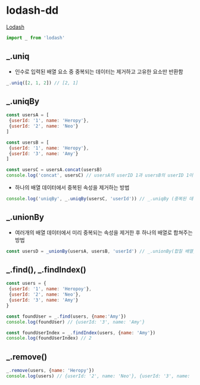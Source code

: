 # lodash-dd





[Lodash](https://lodash.com/docs/4.17.15)

```js
import _ from 'lodash'
```

## \_.uniq

* 인수로 입력된 배열 요소 중 중복되는 데이터는 제거하고 고유한 요소만 반환함

```js
_.uniq([2, 1, 2]) // [2, 1]
```

## \_.uniqBy

```js
const usersA = [
 {userId: '1', name: 'Heropy'},
 {userId: '2', name: 'Neo'}
]

const usersB = [
 {userId: '1', name: 'Heropy'},
 {userId: '3', name: 'Amy'}
]

const usersC = usersA.concat(usersB)
console.log('concat', usersC) // usersA의 userID 1과 usersB의 userID 1이 중복됨
```

* 하나의 배열 데이터에서 중복된 속성을 제거하는 방법

```js
console.log('uniqBy', _.uniqBy(usersC, 'userId')) // _.uniqBy (중복된 데이터가 있는 배열, '중복을 판단할 고유한 속성')
```

## \_.unionBy

* 여러개의 배열 데이터에서 미리 중복되는 속성을 제거한 후 하나의 배열로 합쳐주는 방법

```js
const usersD = _unionBy(usersA, usersB, 'userId') // _.unionBy(합칠 배열, 합칠 배열, '중복을 판단할 고유한 속성')
```

## \_.find(), \_.findIndex()

```js
const users = {
 {userId: '1', name: 'Heropoy'},
 {userId: '2', name: 'Neo'},
 {userId: '3', name: 'Amy'}
}
```

```js
const foundUser = _.find(users, {name:'Amy'})
console.log(foundUser) // {userId: '3', name: 'Amy'}
```

```js
const foundUserIndex = _.findIndex(users, {name: 'Amy'})
console.log(foundUserIndex) // 2
```

## \_.remove()

```js
_.remove(users, {name: 'Heropy'})
console.log(users) // {userId: '2', name: 'Neo'}, {userId: '3', name: 'Amy'}
```
